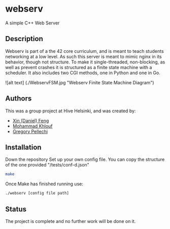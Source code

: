 # webserv
A simple C++ Web Server

## Description

Webserv is part of a the 42 core curriculum, and is meant to teach students networking at a low level. As such this server is meant to mimic nginx in its behavior, though not structure. To make it single-threaded, non-blocking, as well as prevent crashes it is structured as a finite state machine with a scheduler. It also includes two CGI methods, one in Python and one in Go.

![alt text] (./WebservFSM.jpg "Webserv Finite State Machine Diagram")

## Authors
This was a group project at Hive Helsinki, and was created by:

- [Xin (Daniel) Feng](https://github.com/danielxfeng)
- [Mohammad Khlouf](https://github.com/Mohdkhlouf)
- [Gregory Pellechi](https://github.com/OneGameDad)

## Installation
Down the repository
Set up your own config file. You can copy the structure of the one provided "/tests/conf-d.json"
```bash
make
```
Once Make has finished running use:
```bash
./webserv [config file path]
```

## Status
The project is complete and no further work will be done on it.
